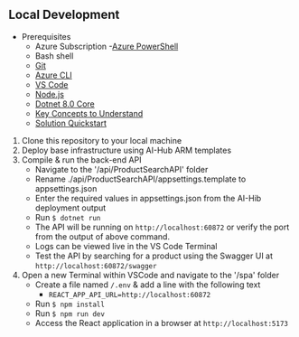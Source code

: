 ## Local Development

- Prerequisites
  - Azure Subscription
  -[Azure PowerShell](https://docs.microsoft.com/en-us/powershell/azure/install-az-ps)
  - Bash shell
  - [Git](https://git-scm.com/downloads)
  - [Azure CLI](https://docs.microsoft.com/en-us/cli/azure/install-azure-cli)
  - [VS Code](https://code.visualstudio.com/download)
  - [Node.js](https://nodejs.org/en/download/package-manager)
  - [Dotnet 8.0 Core](https://dotnet.microsoft.com/download)
  - [Key Concepts to Understand](./docs/01_Concepts.md)
  - [Solution Quickstart](./docs/02_Solution_Quickstart.md)

1. Clone this repository to your local machine
2. Deploy base infrastructure using AI-Hub ARM templates
3. Compile & run the back-end API
   - Navigate to the '/api/ProductSearchAPI' folder
   - Rename ./api/ProductSearchAPI/appsettings.template to appsettings.json
   - Enter the required values in appsettings.json from the AI-Hib deployment output
   - Run `$ dotnet run`
   - The API will be running on `http://localhost:60872` or verify the port from the output of above command.
   - Logs can be viewed live in the VS Code Terminal
   - Test the API by searching for a product using the Swagger UI at `http://localhost:60872/swagger`
4. Open a new Terminal within VSCode and navigate to the '/spa' folder
   - Create a file named `/.env` & add a line with the following text
     - `REACT_APP_API_URL=http://localhost:60872`
   - Run `$ npm install`
   - Run `$ npm run dev`
   - Access the React application in a browser at `http://localhost:5173`

